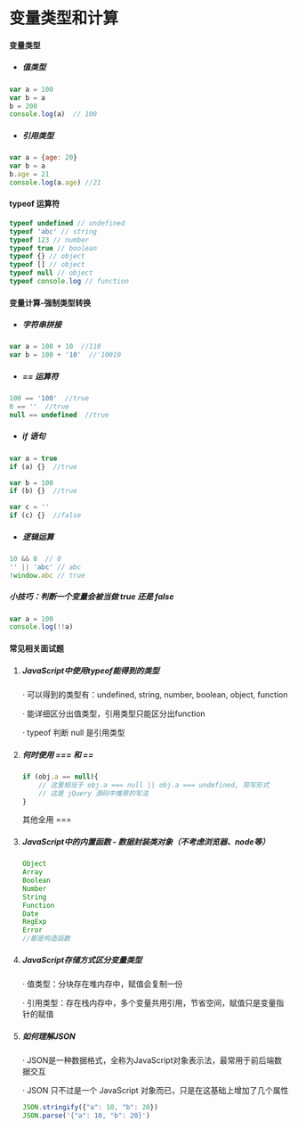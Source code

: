 # 变量类型和计算

#### 变量类型

- ##### 值类型

```javascript
var a = 100
var b = a
b = 200
console.log(a)  // 100
```

- ##### 引用类型

```javascript
var a = {age: 20}
var b = a
b.age = 21
console.log(a.age) //21
```



####  typeof 运算符

```javascript
typeof undefined // undefined
typeof 'abc' // string
typeof 123 // number
typeof true // boolean
typeof {} // object
typeof [] // object
typeof null // object
typeof console.log // function
```



####  变量计算-强制类型转换

- ##### 字符串拼接

```javascript
var a = 100 + 10  //110
var b = 100 + '10'  //'10010
```

- ##### == 运算符

```javascript
100 == '100'  //true
0 == ''  //true
null == undefined  //true
```

- ##### if 语句

```javascript
var a = true
if (a) {}  //true

var b = 100
if (b) {}  //true

var c = ''
if (c) {}  //false
```

- ##### 逻辑运算

```javascript
10 && 0  // 0 
'' || 'abc' // abc
!window.abc // true
```

##### 小技巧：判断一个变量会被当做 true 还是 false

```javascript
var a = 100
console.log(!!a)
```





#### 常见相关面试题

1. ##### *JavaScript*中使用typeof能得到的类型

   · 可以得到的类型有：undefined, string, number, boolean, object, function

   · 能详细区分出值类型，引用类型只能区分出function

   · typeof 判断 null 是引用类型

   

2. ##### 何时使用 === 和 ==

   ```javascript
   if (obj.a == null){
       // 这里相当于 obj.a === null || obj.a === undefined, 简写形式
       // 这是 jQuery 源码中推荐的写法
   }
   ```

   其他全用 ===

   

3. ##### JavaScript中的内置函数 - 数据封装类对象（不考虑浏览器、node等）

   ```javascript
   Object
   Array
   Boolean
   Number
   String
   Function
   Date
   RegExp
   Error
   //都是构造函数
   ```

   

4. ##### JavaScript存储方式区分变量类型

   · 值类型：分块存在堆内存中，赋值会复制一份

   · 引用类型：存在栈内存中，多个变量共用引用，节省空间，赋值只是变量指针的赋值

   

5. ##### 如何理解JSON

   · JSON是一种数据格式，全称为JavaScript对象表示法，最常用于前后端数据交互

   · JSON 只不过是一个 JavaScript 对象而已，只是在这基础上增加了几个属性

   ```javascript
   JSON.stringify({"a": 10, "b": 20})
   JSON.parse('{"a": 10, "b": 20}')
   ```